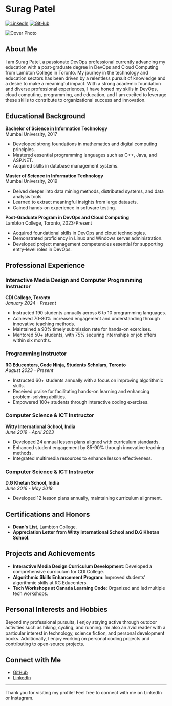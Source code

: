 # Surag Patel

[![LinkedIn](https://img.shields.io/badge/LinkedIn-Surag_Patel-blue?style=flat-square&logo=LinkedIn)](https://www.linkedin.com/in/suragsp)
[![GitHub](https://img.shields.io/badge/GitHub-suragsp-black?style=flat-square&logo=GitHub)](https://github.com/suragsp)

![Cover Photo](https://media.licdn.com/dms/image/D5616AQEvVFEuX9I2RQ/profile-displaybackgroundimage-shrink_350_1400/0/1715977824408?e=1724889600&v=beta&t=3QXpAs_wkOBPGseit5qiLVdAEK5Q5Kgk50gV1Zm1hIs)

## About Me

I am Surag Patel, a passionate DevOps professional currently advancing my education with a post-graduate degree in DevOps and Cloud Computing from Lambton College in Toronto. My journey in the technology and education sectors has been driven by a relentless pursuit of knowledge and a desire to make a meaningful impact. With a strong academic foundation and diverse professional experiences, I have honed my skills in DevOps, cloud computing, programming, and education, and I am excited to leverage these skills to contribute to organizational success and innovation.

## Educational Background

**Bachelor of Science in Information Technology**  
Mumbai University, 2017  
- Developed strong foundations in mathematics and digital computing principles.
- Mastered essential programming languages such as C++, Java, and ASP.NET.
- Acquired skills in database management systems.

**Master of Science in Information Technology**  
Mumbai University, 2019  
- Delved deeper into data mining methods, distributed systems, and data analysis tools.
- Learned to extract meaningful insights from large datasets.
- Gained hands-on experience in software testing.

**Post-Graduate Program in DevOps and Cloud Computing**  
Lambton College, Toronto, 2023-Present  
- Acquired foundational skills in DevOps and cloud technologies.
- Demonstrated proficiency in Linux and Windows server administration.
- Developed project management competencies essential for supporting entry-level roles in DevOps.

## Professional Experience

### Interactive Media Design and Computer Programming Instructor  
**CDI College, Toronto**  
*January 2024 - Present*  
- Instructed 190 students annually across 6 to 10 programming languages.
- Achieved 70-80% increased engagement and understanding through innovative teaching methods.
- Maintained a 90% timely submission rate for hands-on exercises.
- Mentored 50+ students, with 75% securing internships or job offers within six months.

### Programming Instructor  
**RG Educenters, Code Ninja, Students Scholars, Toronto**  
*August 2023 - Present*  
- Instructed 60+ students annually with a focus on improving algorithmic skills.
- Received praise for facilitating hands-on learning and enhancing problem-solving abilities.
- Empowered 100+ students through interactive coding exercises.

### Computer Science & ICT Instructor  
**Witty International School, India**  
*June 2019 - April 2023*  
- Developed 24 annual lesson plans aligned with curriculum standards.
- Enhanced student engagement by 85-90% through innovative teaching methods.
- Integrated multimedia resources to enhance lesson effectiveness.

### Computer Science & ICT Instructor  
**D.G Khetan School, India**  
*June 2016 - May 2019*  
- Developed 12 lesson plans annually, maintaining curriculum alignment.

## Certifications and Honors

- **Dean's List**, Lambton College.
- **Appreciation Letter from Witty International School and D.G Khetan School**.

## Projects and Achievements

- **Interactive Media Design Curriculum Development**: Developed a comprehensive curriculum for CDI College.
- **Algorithmic Skills Enhancement Program**: Improved students' algorithmic skills at RG Educenters.
- **Tech Workshops at Canada Learning Code**: Organized and led multiple tech workshops.

## Personal Interests and Hobbies

Beyond my professional pursuits, I enjoy staying active through outdoor activities such as hiking, cycling, and running. I'm also an avid reader with a particular interest in technology, science fiction, and personal development books. Additionally, I enjoy working on personal coding projects and contributing to open-source projects.

## Connect with Me

- [GitHub](https://github.com/suragsp)
- [LinkedIn](https://www.linkedin.com/in/suragsp)
  

---

Thank you for visiting my profile! Feel free to connect with me on LinkedIn or Instagram.

